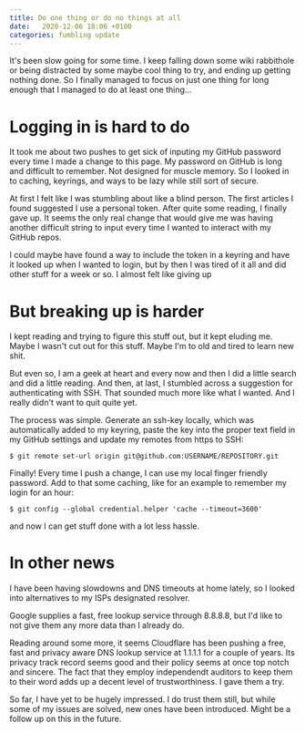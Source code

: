 ```yaml
---
title: Do one thing or do no things at all
date:   2020-12-06 18:06 +0100
categories: fumbling update 
---
```

It's been slow going for some time. I keep falling down some wiki rabbithole or being distracted by some maybe cool thing to try, and ending up getting nothing done. So I finally managed to focus on just one thing for long enough that I managed to do at least one thing...

<!--more-->

# Logging in is hard to do
It took me about two pushes to get sick of inputing my GitHub password every time I made a change to this page. My password on GitHub is long and  difficult to remember. Not designed for muscle memory. So I looked in to caching, keyrings, and ways to be lazy while still sort of secure. 

At first I felt like I was stumbling about like a blind person. The first articles I found suggested I use a personal token. After quite some reading, I finally gave up. It seems the only real change that would give me was having another difficult string to input every time I wanted to interact with my GitHub repos.

I could maybe have found a way to include the token in a keyring and have it looked up when I wanted to login, but by then I was tired of it all and did other stuff for a week or so. I almost felt like giving up

# But breaking up is harder
I kept reading and trying to figure this stuff out, but it kept eluding me. Maybe I wasn't cut out for this stuff. Maybe I'm to old and tired to learn new shit.

But even so, I am a geek at heart and every now and then I did a little search and did a little reading. And then, at last, I stumbled across a suggestion for authenticating with SSH. That sounded much more like what I wanted. And I really didn't want to quit quite yet.

The process was simple. Generate an ssh-key locally, which was automatically added to my keyring, paste the key into the proper text field in my GitHub settings and update my remotes from https to SSH:

    $ git remote set-url origin git@github.com:USERNAME/REPOSITORY.git
    
Finally! Every time I push a change, I can use my local finger friendly password. Add to that some caching, like for an example to remember my login for an hour:

    $ git config --global credential.helper 'cache --timeout=3600'

and now I can get stuff done with a lot less hassle.

# In other news
I have been having slowdowns and DNS timeouts at home lately, so I looked into alternatives to my ISPs designated resolver.

Google supplies a fast, free lookup service through 8.8.8.8, but I'd like to not give them any more data than I already do.

Reading around some more, it seems Cloudflare has been pushing a free, fast and privacy aware DNS lookup service at 1.1.1.1 for a couple of years. Its privacy track record seems good and their policy seems at once top notch and sincere. The fact that they employ independendt auditors to keep them to their word adds up a decent level of trustworthiness. I gave them a try.

So far, I have yet to be hugely impressed. I do trust them still, but while some of my issues are solved, new ones have been introduced. Might be  a follow up on this in the future.


